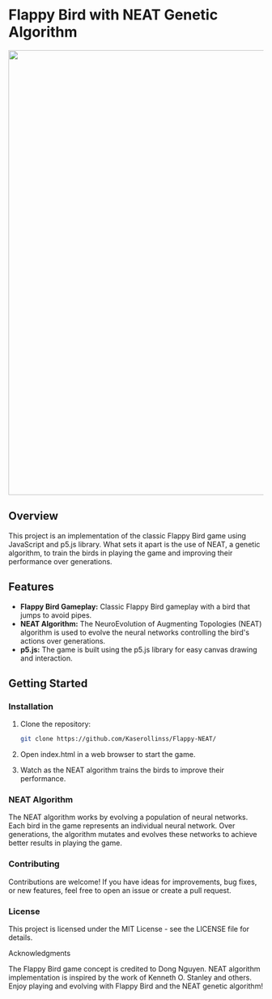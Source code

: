 # Flappy Bird with NEAT Genetic Algorithm

<img src='https://github.com/Kaserollinss/Flappy-NEAT/assets/156269387/5145d0ab-7077-49bc-bab5-9bbbe101e9ab' width ='532' height='879'>

## Overview

This project is an implementation of the classic Flappy Bird game using JavaScript and p5.js library. What sets it apart is the use of NEAT, a genetic algorithm, to train the birds in playing the game and improving their performance over generations.

## Features

- **Flappy Bird Gameplay:** Classic Flappy Bird gameplay with a bird that jumps to avoid pipes.
- **NEAT Algorithm:** The NeuroEvolution of Augmenting Topologies (NEAT) algorithm is used to evolve the neural networks controlling the bird's actions over generations.
- **p5.js:** The game is built using the p5.js library for easy canvas drawing and interaction.

## Getting Started


### Installation

1. Clone the repository:

   ```bash
   git clone https://github.com/Kaserollinss/Flappy-NEAT/
   
2. Open index.html in a web browser to start the game.
  
3. Watch as the NEAT algorithm trains the birds to improve their performance.

### NEAT Algorithm

The NEAT algorithm works by evolving a population of neural networks. Each bird in the game represents an individual neural network. Over generations, the algorithm mutates and evolves these networks to achieve better results in playing the game.

### Contributing

Contributions are welcome! If you have ideas for improvements, bug fixes, or new features, feel free to open an issue or create a pull request.

### License

This project is licensed under the MIT License - see the LICENSE file for details.

Acknowledgments

The Flappy Bird game concept is credited to Dong Nguyen.
NEAT algorithm implementation is inspired by the work of Kenneth O. Stanley and others.
Enjoy playing and evolving with Flappy Bird and the NEAT genetic algorithm!
